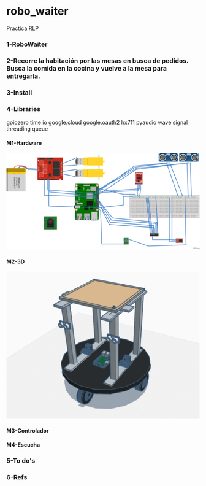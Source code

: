 # robo_waiter
Practica RLP 

### 1-RoboWaiter

### 2-Recorre la habitación por las mesas en busca de pedidos. Busca la comida en la cocina y vuelve a la mesa para entregarla.

### 3-Install

### 4-Libraries

gpiozero
time 
io
google.cloud
google.oauth2
hx711
pyaudio
wave
signal
threading
queue


#### M1-Hardware

![Diagrama de conexiones](https://github.com/45Hack45/robo_waiter/blob/main/conexiones%20proyecto_bb.png)

#### M2-3D

![Modelo 3D](https://github.com/45Hack45/robo_waiter/blob/main/Robowaiter_3D.png)

#### M3-Controlador

#### M4-Escucha
  
### 5-To do's

### 6-Refs

